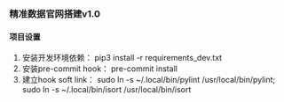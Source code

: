### 精准数据官网搭建v1.0

#### 项目设置
1. 安装开发环境依赖： pip3 install -r requirements_dev.txt
2. 安装pre-commit hook： pre-commit install
3. 建立hook soft link： sudo ln -s ~/.local/bin/pylint /usr/local/bin/pylint; sudo ln -s ~/.local/bin/isort /usr/local/bin/isort
